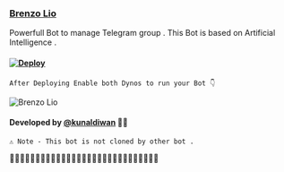 ### [Brenzo Lio](https://t.me/BrenzoLio_Bot)

 Powerfull Bot to manage Telegram group . This Bot is based on Artificial Intelligence .

#### [![Deploy](https://www.herokucdn.com/deploy/button.svg)](https://heroku.com/deploy?template=https://github.com/DevelopedBots/Brenzo-Lio-Bot)

```After Deploying Enable both Dynos to run your Bot 👇```


![Brenzo Lio](https://telegra.ph/file/f48a3a9cad95fafd68a9a.jpg) 

#### Developed by [@kunaldiwan](https://t.me/kunaldiwan) 👨‍💻

```⚠️ Note - This bot is not cloned by other bot .```

🤖🤖🤖🤖🤖🤖🤖🤖🤖🤖🤖🤖🤖🤖🤖🤖🤖🤖🤖🤖🤖🤖🤖🤖🤖🤖🤖🤖🤖

